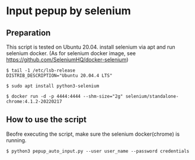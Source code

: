 # Input pepup by selenium

## Preparation

This script is tested on Ubuntu 20.04.
install selenium via apt and run selenium docker. (As for selenium docker image, see https://github.com/SeleniumHQ/docker-selenium)

```
$ tail -1 /etc/lsb-release 
DISTRIB_DESCRIPTION="Ubuntu 20.04.4 LTS"

$ sudo apt install python3-selenium

$ docker run -d -p 4444:4444 --shm-size="2g" selenium/standalone-chrome:4.1.2-20220217
```

## How to use the script

Beofre executing the script, make sure the selenium docker(chrome) is running.

```
$ python3 pepup_auto_input.py --user user_name --password credentials
```
